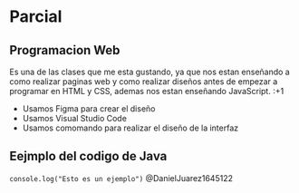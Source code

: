# Parcial
## Programacion Web
Es una de las clases que me esta gustando, ya que nos estan enseñando a como realizar paginas web y como realizar 
diseños antes de empezar a programar en HTML y CSS, ademas nos estan enseñando JavaScript. :+1

* Usamos Figma para crear el diseño
* Usamos Visual Studio Code
* Usamos comomando para realizar el diseño de la interfaz

## Eejmplo del codigo de Java
`console.log("Esto es un ejemplo")`
@DanielJuarez1645122
